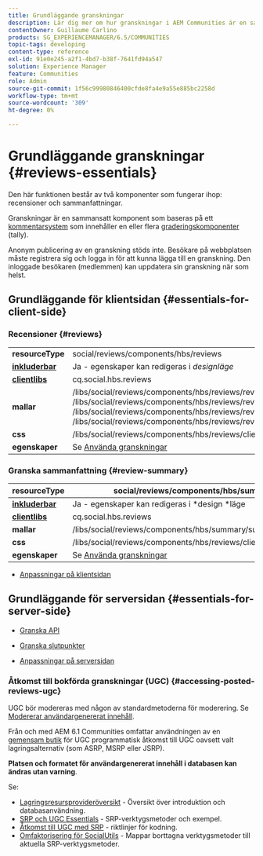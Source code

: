 ```yaml
---
title: Grundläggande granskningar
description: Lär dig mer om hur granskningar i AEM Communities är en sammansatt komponent som baseras på ett kommentarsystem som innehåller en eller flera klassificerings(tally) komponenter.
contentOwner: Guillaume Carlino
products: SG_EXPERIENCEMANAGER/6.5/COMMUNITIES
topic-tags: developing
content-type: reference
exl-id: 91e0e245-a2f1-4bd7-b38f-7641fd94a547
solution: Experience Manager
feature: Communities
role: Admin
source-git-commit: 1f56c99980846400cfde8fa4e9a55e885bc2258d
workflow-type: tm+mt
source-wordcount: '309'
ht-degree: 0%

---
```


# Grundläggande granskningar {#reviews-essentials}

Den här funktionen består av två komponenter som fungerar ihop: recensioner och sammanfattningar.

Granskningar är en sammansatt komponent som baseras på ett [kommentarsystem](essentials-comments.md) som innehåller en eller flera [graderingskomponenter](rating-basics.md) (tally).

Anonym publicering av en granskning stöds inte. Besökare på webbplatsen måste registrera sig och logga in för att kunna lägga till en granskning. Den inloggade besökaren (medlemmen) kan uppdatera sin granskning när som helst.

## Grundläggande för klientsidan {#essentials-for-client-side}

### Recensioner {#reviews}

<table>
 <tbody>
  <tr>
   <td> <strong>resourceType</strong></td>
   <td>social/reviews/components/hbs/reviews</td>
  </tr>
  <tr>
   <td> <a href="scf.md#add-or-include-a-communities-component"><strong>inkluderbar</strong></a></td>
   <td>Ja - egenskaper kan redigeras i <i>designläge </i></td>
  </tr>
  <tr>
   <td> <a href="client-customize.md#clientlibs-for-scf"><strong>clientlibs</strong></a></td>
   <td>cq.social.hbs.reviews</td>
  </tr>
  <tr>
   <td> <strong>mallar</strong></td>
   <td> /libs/social/reviews/components/hbs/reviews/reviews.hbs<br /> /libs/social/reviews/components/hbs/reviews/review/review.hbs<br /> /libs/social/reviews/components/hbs/reviews/review/status.hbs<br /> /libs/social/reviews/components/hbs/reviews/review/toolbar.hbs</td>
  </tr>
  <tr>
   <td> <strong>css</strong></td>
   <td> /libs/social/reviews/components/hbs/reviews/clientlibs/review.css</td>
  </tr>
  <tr>
   <td><strong>egenskaper</strong></td>
   <td>Se <a href="reviews.md">Använda granskningar</a></td>
  </tr>
 </tbody>
</table>

### Granska sammanfattning {#review-summary}

| **resourceType** | social/reviews/components/hbs/summary |
|---|---|
| [**inkluderbar**](scf.md#add-or-include-a-communities-component) | Ja - egenskaper kan redigeras i *design *läge |
| [**clientlibs**](client-customize.md#clientlibs-for-scf) | cq.social.hbs.reviews |
| **mallar** | /libs/social/reviews/components/hbs/summary/summary.hbs |
| **css** | /libs/social/reviews/components/hbs/reviews/clientlibs/review.css |
| **egenskaper** | Se [Använda granskningar](reviews.md) |

* [Anpassningar på klientsidan](client-customize.md)

## Grundläggande för serversidan {#essentials-for-server-side}

* [Granska API](https://developer.adobe.com/experience-manager/reference-materials/6-5/javadoc/com/adobe/cq/social/review/client/api/package-summary.html)

* [Granska slutpunkter](https://developer.adobe.com/experience-manager/reference-materials/6-5/javadoc/com/adobe/cq/social/review/client/endpoints/package-summary.html)

* [Anpassningar på serversidan](server-customize.md)

### Åtkomst till bokförda granskningar (UGC) {#accessing-posted-reviews-ugc}

UGC bör modereras med någon av standardmetoderna för moderering.
Se [Modererar användargenererat innehåll](moderate-ugc.md).

Från och med AEM 6.1 Communities omfattar användningen av en [gemensam butik](working-with-srp.md) för UGC programmatisk åtkomst till UGC oavsett valt lagringsalternativ (som ASRP, MSRP eller JSRP).

**Platsen och formatet för användargenererat innehåll i databasen kan ändras utan varning**.

Se:

* [Lagringsresursprovideröversikt](srp.md) - Översikt över introduktion och databasanvändning.
* [SRP och UGC Essentials](srp-and-ugc.md) - SRP-verktygsmetoder och exempel.
* [Åtkomst till UGC med SRP](accessing-ugc-with-srp.md) - riktlinjer för kodning.
* [Omfaktorisering för SocialUtils](socialutils.md) - Mappar borttagna verktygsmetoder till aktuella SRP-verktygsmetoder.
